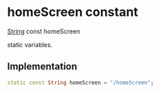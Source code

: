 


# homeScreen constant







[String](https://api.flutter.dev/flutter/dart-core/String-class.html) const homeScreen
  




<p>static variables.</p>



## Implementation

```dart
static const String homeScreen = "/homeScreen";
```







